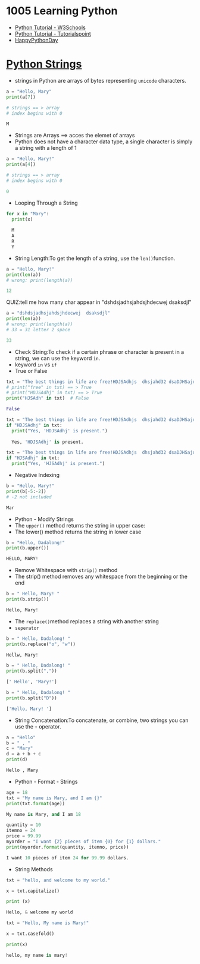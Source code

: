 # 1005 Learning Python
- [Python Tutorial - W3Schools](https://www.w3schools.com/python/)
- [Python Tutorial - Tutorialspoint](https://www.tutorialspoint.com/python/index.htm)
- [HappyPythonDay](https://github.com/MyFirstSecurity2020/HappyPythonDay)

# [Python Strings](https://www.w3schools.com/python/python_strings.asp)

- strings in Python are arrays of bytes representing `unicode` characters.
``` python
a = "Hello, Mary"
print(a[7])

# strings == > array
# index begins with 0

M
```
- Strings are Arrays ==> acces the elemet of arrays
- Python does not have a character data type, a single character is simply a string with a length of 1

``` python
a = "Hello, Mary!"
print(a[4])

# strings == > array
# index begins with 0

0
```
- Looping Through a String

``` python
for x in "Mary":
  print(x)
  
  M
  A
  R
  Y
```
- String Length:To get the length of a string, use the `len()`function.
``` python
a = "Hello, Mary!"
print(len(a))
# wrong: print(length(a))

12
```

QUIZ:tell me how many char appear in "dshdsjadhsjahdsjhdecwej  dsaksdjl"

``` python
a = "dshdsjadhsjahdsjhdecwej  dsaksdjl"
print(len(a))
# wrong: print(length(a))
# 33 = 31 letter 2 space

33
```
- Check String:To check if a certain phrase or character is present in a string, we can use the keyword `in`.
- keyword `in` vs `if`
- True or False
``` python
txt = "The best things in life are free!HDJSAdhjs  dhsjahd32 dsaDJHSajdh "
# print("free" in txt) == > True
# print("HDJSAdhj" in txt) == > True
print("HJSAdh" in txt)  # False

False
```

``` python
txt = "The best things in life are free!HDJSAdhjs  dhsjahd32 dsaDJHSajdh "
if "HDJSAdhj" in txt:
  print("Yes, 'HDJSAdhj' is present.")
  
  Yes, 'HDJSAdhj' is present.
```

``` python
txt = "The best things in life are free!HDJSAdhjs  dhsjahd32 dsaDJHSajdh "
if "HJSAdhj" in txt:
  print("Yes, 'HJSAdhj' is present.")
```
- Negative Indexing
``` python
b = "Hello, Mary!"
print(b[-5:-2])
# -2 not included

Mar
```
- Python - Modify Strings
- The `upper()` method returns the string in upper case:
- The lower() method returns the string in lower case
``` python
b = "Hello, Dadalong!"
print(b.upper())

HELLO, MARY!
```
- Remove Whitespace with `strip()` method
- The strip() method removes any whitespace from the beginning or the end
``` python
b = " Hello, Mary! "
print(b.strip())

Hello, Mary!
```
- The `replace()`method replaces a string with another string
- `seperator`
``` python
b = " Hello, Dadalong! "
print(b.replace("o", "w"))

Hellw, Mary!
```

```python
b = " Hello, Dadalong! "
print(b.split(","))

[' Hello', 'Mary!']
```

```python
b = " Hello, Dadalong! "
print(b.split("D"))

['Hello, Mary! ']
```

- String Concatenation:To concatenate, or combine, two strings you can use the `+` operator.
```python
a = "Hello"
b = " , "
c = "Mary"
d = a + b + c
print(d)

Hello , Mary
```

- Python - Format - Strings
```python
age = 18
txt = "My name is Mary, and I am {}"
print(txt.format(age))

My name is Mary, and I am 18
```


```python
quantity = 10
itemno = 24
price = 99.99
myorder = "I want {2} pieces of item {0} for {1} dollars."
print(myorder.format(quantity, itemno, price))

I want 10 pieces of item 24 for 99.99 dollars.
```
- String Methods

```python
txt = "hello, and welcome to my world."

x = txt.capitalize()

print (x)

Hello, & welcome my world
```


```python
txt = "Hello, My name is Mary!"

x = txt.casefold()

print(x)

hello, my name is mary!
```


```python

```


```python

```


```python

```


```python

```


```python

```


```python

```


```python

```



